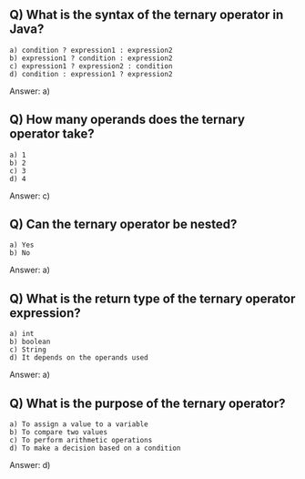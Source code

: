 ## Q) What is the syntax of the ternary operator in Java?
    a) condition ? expression1 : expression2
    b) expression1 ? condition : expression2
    c) expression1 ? expression2 : condition
    d) condition : expression1 ? expression2
Answer: a)

## Q) How many operands does the ternary operator take?
    a) 1
    b) 2
    c) 3
    d) 4
Answer: c)

## Q) Can the ternary operator be nested?
    a) Yes
    b) No
Answer: a)

## Q) What is the return type of the ternary operator expression?
    a) int
    b) boolean
    c) String
    d) It depends on the operands used
Answer: a) 

## Q) What is the purpose of the ternary operator?
    a) To assign a value to a variable
    b) To compare two values
    c) To perform arithmetic operations
    d) To make a decision based on a condition
Answer: d)